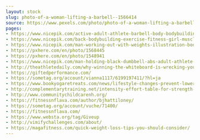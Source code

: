 ```yaml
---
layout: stock
slug: photo-of-a-woman-lifting-a-barbell--1566414
source: https://www.pexels.com/photo/photo-of-a-woman-lifting-a-barbell--1566414/
pages:
- https://www.nicepik.com/active-adult-athlete-barbell-body-bodybuilding-brawny-effort-exercise-fitness-gym-free-photo-1157052
- https://www.nicepik.com/back-bodybuilding-exercise-fitness-girl-muscles-person-shoulders-sport-strong-woman-free-photo-1157033
- https://www.nicepik.com/man-working-out-with-weights-illustration-bodybuilding-gym-fitness-diet-athletic-sport-free-photo-1344992
- https://pxhere.com/en/photo/1568445
- https://pxhere.com/en/photo/1548941
- https://www.nicepik.com/man-holding-black-dumbbell-abs-adult-athlete-barbell-black-and-white-black-and-white-free-photo-1322443
- http://theathletedaily.com/why-winning-the-whiteboard-is-wrecking-your-life/
- https://giftedperformance.com/
- https://sometag.org/account/vianna1117/6199197411/?hl=ja
- https://www.bookyogaretreats.com/news/lifestyle-changes-prevent-lower-back-pain
- http://complementarytraining.net/intensity-effort-table-for-strength-training/
- http://www.communitychildcarenh.org/
- https://fitnessnflava.com/author/bjhattiloney/
- https://sometag.org/account/vuche/71400/
- https://fitnessnflava.com/
- https://www.websta.org/tag/Giveup
- http://vimifychallenges.com/about/
- https://magafitness.com/quick-weight-loss-tips-you-should-consider/
---
```

